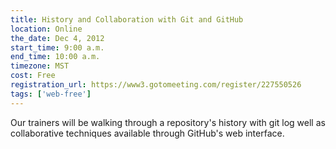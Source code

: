 ```yaml
---
title: History and Collaboration with Git and GitHub
location: Online
the_date: Dec 4, 2012
start_time: 9:00 a.m.
end_time: 10:00 a.m.
timezone: MST
cost: Free
registration_url: https://www3.gotomeeting.com/register/227550526
tags: ['web-free']
---
```


Our trainers will be walking through a repository's history with git log
well as collaborative techniques available through GitHub's web interface.
